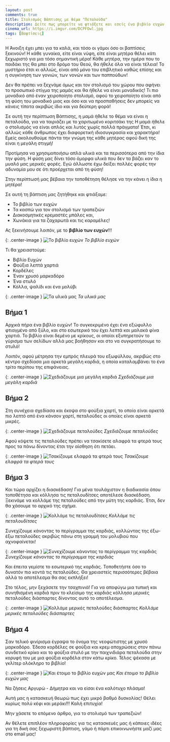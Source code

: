 ```yaml
---
layout: post
comments: true
title: Στολισμός Βάπτισης με θέμα "Πεταλούδα"
description: Δείτε πως μπορείτε να φτιάξετε και εσείς ένα βιβλίο ευχών
cinema_url: https://i.imgur.com/DCPFOwl.jpg
tags: [Βαφτίσεις]
---
```


Η Άνοιξη έχει μπει για τα καλά, και τόσο οι γάμοι όσο οι βαπτίσεις ξεκινούν! Η κάθε γυναίκα, είτε είναι νύφη, είτε είναι μητέρα θέλει κάτι ξεχωριστό για μια τόσο σημαντική μέρα! Κάθε μητέρα, την ημέρα που το παιδάκι της θα μπει στο δρόμο του Θεού, θα ήθελε όλα να είναι τέλεια! Το μυστήριο έτσι κι αλλιώς, είναι από μόνο του επιβλητικό καθώς επίσης και η συγκίνηση των γονιών, των νονών και των παππούδων! 

Δεν θα πρέπει να ξεχνάμε όμως και τον στολισμό του χώρου που αφήνει το προσωπικό στίγμα της μαμάς και θα ήθελε να είναι μοναδικός! Τι πιο μοναδικό από έναν χειροποίητο στολισμό, αφού το χειροποίητο είναι από τη φύση του μοναδικό μιας και όσο και να προσπαθήσεις δεν μπορείς να κάνεις τίποτα ακριβώς ίδιο και για δεύτερη φορά!

Σε αυτή την περίπτωση Βάπτισης, η μαμά ήθελε το θέμα να είναι η πεταλούδα, για να ταιριάζει με το χαριτωμένο κοριτσάκι της Η μαμά ήθελε ο στολισμός να είναι απλός και λυτός χωρίς πολλά πράγματα! Έτσι, κι αλλιώς κάθε άνθρωπος έχει διαφορετική ιδιοσυγκρασία και χαρακτήρα! Εμείς ακολουθούμε πάντα την γνώμη της κάθε μητέρας αφού δική της είναι η μεγάλη στιγμή!

Προτίμησα να χρησιμοποιήσω απλά υλικά και τα περισσότερα από την ίδια την φύση. Η φύση μας δίνει τόσο όμορφα υλικά που δεν τα βάζει καν το μυαλό μας μερικές φορές. Εγώ άλλωστε έχω δείξει πολλές φορές την αδυναμία μου σε ότι προέρχεται από τη φύση!

Στην περίπτωσή μας βέβαια την τοποθέτηση θέλησε να την κάνει η ίδια η μητέρα!

Σε αυτή τη βάπτιση μας ζητήθηκε και φτιάξαμε:

* Το βιβλίο των ευχών
* Τα κασπώ για τον στολισμό των τραπεζιών
* Διακοσμητικές κρεμαστές  μπάλες και,
* Χωνάκια για τα ζαχαρωτά και τις καραμέλες!

Ας ξεκινήσουμε λοιπόν, με το **βιβλίο των ευχών**!!!

{: .center-image } 
![Το βιβλίο ευχών](https://i.imgur.com/uQx2tdR.jpg)
*Το βιβλίο ευχών*

Τι θα χρειαστούμε:

* Βιβλίο Ευχών
* Φούξια λεπτά χαρτιά
* Κορδέλες
* Έναν χρυσό μαρκαδόρο
* Ένα στυλό
* Κόλλα, ψαλίδι και ένα μολύβι

{: .center-image } 
![Τα υλικά μας](https://i.imgur.com/rmTPbaL.jpg)
*Τα υλικά μας*

## Βήμα 1

Αρχικά πήρα ένα βιβλίο ευχών! Το συγκεκριμένο έχει ένα εξώφυλλο φτιαγμένο από ξύλο, και στο εσωτερικό του έχει λεπτά και μαλακά φίνα χαρτιά. Το βιβλίο είναι δεμένο με κρίκους, οι οποίοι εξυπηρετούν το γύρισμα των σελίδων αλλά μας βοήθησαν και στο να συγκρατήσουμε το στυλό!

Λοιπόν, αφού μέτρησα την εμπρός πλευρά του εξωφύλλου, ακριβώς στο κέντρο σχεδίασα μια αρκετά μεγάλη καρδιά, η οποία καταλαμβάνει το ένα τρίτο περίπου της επιφάνειας.

{: .center-image } 
![Σχεδιάζουμε μια μεγάλη καρδιά](https://i.imgur.com/Q2wrAA3.jpg)
*Σχεδιάζουμε μια μεγάλη καρδιά*

## Βήμα 2

Στη συνέχεια σχεδίασα και έκοψα στο φούξια χαρτί, το οποίο είναι αρκετά πιο λεπτό από ένα κάνσον χαρτί, πεταλούδες οι οποίες είναι αρκετά μικρές.

{: .center-image } 
![Σχεδιάζουμε πεταλούδες](https://i.imgur.com/TrnMB0I.jpg)
*Σχεδιάζουμε πεταλούδες*

Αφού κόψετε τις πεταλούδες πρέπει να τσακίσετε αλαφρά τα φτερά τους προς τα πάνω δίνοντας έτσι την αίσθηση ότι πετάει.

{: .center-image } 
![Τσακίζουμε ελαφρά τα φτερά τους](https://i.imgur.com/eWglv4j.jpg)
*Τσακίζουμε ελαφρά τα φτερά τους*

## Βήμα 3

Και τώρα αρχίζει η διασκέδαση! Για μένα τουλάχιστον η διαδικασία όπου τοποθέτησα και κόλλησα τις πεταλουδίτσες αποτέλεσε διασκέδαση. Ξεκινάμε να κολλάμε της πεταλούδες από την μύτη της καρδιάς. Έτσι, δεν θα χάσουμε το αρχικό της σχήμα.

{: .center-image } 
![Κολλάμε τις πεταλουδίτσες](https://i.imgur.com/mct5wNX.jpg)
*Κολλάμε τις πεταλουδίτσες*

Συνεχίζουμε κάνοντας το περίγραμμα της καρδιάς, κολλώντας της έξω-έξω πεταλούδες ακριβώς πάνω στη γραμμή του μολυβιού που αχνοφαίνεται!

{: .center-image } 
![Συνεχίζουμε κάνοντας το περίγραμμα της καρδιάς](https://i.imgur.com/024lF4N.jpg)
*Συνεχίζουμε κάνοντας το περίγραμμα της καρδιάς*

Και έπειτα γεμίστε το εσωτερικό της καρδιάς. Τοποθετήστε όσο το δυνατόν πιο κοντά τις πεταλούδες. Θα χρειαστείς περισσότερες βέβαια αλλά το αποτέλεσμα θα σας εκπλήξει!

Στο τέλος, μην ξεχάσετε την τσαχπινιά! Για να αποφύγω μια τυπική και συνηθισμένη καρδιά πριν το κλείσιμο της καρδιάς κόλλησα μερικές πεταλούδες διάσπαρτες δίνοντας αυτό το αποτέλεσμα.

{: .center-image } 
![Κολλάμε μερικές πεταλούδες διάσπαρτες](https://i.imgur.com/IdptB1G.jpg)
*Κολλάμε μερικές πεταλούδες διάσπαρτες*

## Βήμα 4

Σαν τελικό φινίρισμα έγραψα το όνομα της νεοφώτιστης με χρυσό μαρκαδόρο. Έδεσα κορδέλες σε φούξια και κρεμ αποχρώσεις στον πάνω συνδετικό κρίκο και το φούξια στυλό με την παιχνιδιάρα πεταλούδα στην κορυφή του με μια φούξια κορδέλα στον κάτω κρίκο. Τέλος ψέκασα με γκλίτερ ολόκληρο το βιβλίο!

{: .center-image } 
![Και έτοιμο το βιβλίο ευχών μας](https://i.imgur.com/JJxEE3X.jpg)
*Και έτοιμο το βιβλίο ευχών μας*

Να ζήσεις Αργυρώ - Δήμητρα και να είσαι ένα καλότυχο πλάσμα!

Αυτή μας η κατασκευή θεωρώ πως έχει μικρό βαθμό δυσκολίας! Θέλει κυρίως πολύ κέφι και μεράκι!!! Καλή επιτυχία!

Μην χάσετε το επόμενο άρθρο, για το στολισμό των τραπεζιών!

Αν θέλετε επιπλέον πληροφορίες για τις κατασκευές μας ή κάποιες ιδέες για τη δική σας ξεχωριστή βάπτιση, γάμο ή πάρτι επικοινωνήστε μαζί μας στο email μας!